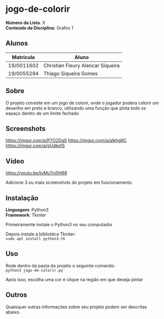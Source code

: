 # jogo-de-colorir

**Número da Lista**: X<br>
**Conteúdo da Disciplina**: Grafos 1<br>

## Alunos

| Matrícula | Aluno           |
| --------- | --------------- |
| 19/0011602 | Christian Fleury Alencar Siqueira |
| 19/0055294 | Thiago Siqueira Gomes |

## Sobre

O projeto consiste em um jogo de colorir, onde o jogador podera colorir um desenho em preto e branco, utilizando uma função que pinta todo os espaço dentro de um limite fechado

## Screenshots
https://imgur.com/a/P7O2DqS
https://imgur.com/a/aIkhg9C
https://imgur.com/a/gUdksfS


## Vídeo
https://youtu.be/tvMuTni5H98

Adicione 3 ou mais screenshots do projeto em funcionamento.

## Instalação

**Linguagem**: Python3<br>
**Framework**: Tkinter<br>

Primeiramente instale o Python3 no seu computador

Depois instale a bibliotéca Tkinter: <br>
``` sudo apt install python3-tk ```

## Uso

Rode dentro da pasta do projeto o seguinte comando: <br>
``` python3 jogo-de-colorir.py ``` 

Após isso, escolha uma cor e clique na região em que deseja pintar

## Outros

Quaisquer outras informações sobre seu projeto podem ser descritas abaixo.
